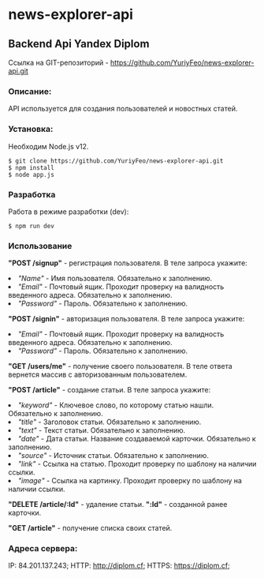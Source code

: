 # news-explorer-api

## Backend Api Yandex Diplom

Ссылка на GIT-репозиторий - <https://github.com/YuriyFeo/news-explorer-api.git>

### Описание:

API используется для создания пользователей и новостных статей.

### Установка:

Необходим Node.js v12.

    $ git clone https://github.com/YuriyFeo/news-explorer-api.git
    $ npm install
    $ node app.js

### Разработка

Работа в режиме разработки (dev):

    $ npm run dev

### Использование

**"POST /signup"** - регистрация пользователя.
    В теле запроса укажите:
    <li> *"Name"* - Имя пользователя. Обязательно к заполнению.
    <li> *"Email"* - Почтовый ящик. Проходит проверку на валидность введенного адреса. Обязательно к заполнению.
    <li> *"Password"* - Пароль. Обязательно к заполнению.

**"POST /signin"** - авторизация пользователя.
    В теле запроса укажите:
    <li> *"Email"* - Почтовый ящик. Проходит проверку на валидность введенного адреса. Обязательно к заполнению.
    <li> *"Password"* - Пароль. Обязательно к заполнению.

**"GET /users/me"** - получение своего пользователя. В теле ответа вернется массив с авторизованным пользователем.

**"POST /article"** - cоздание статьи.
    В теле запроса укажите:
    <li> *"keyword"* - Ключевое слово, по которому статью нашли. Обязательно к заполнению.
    <li> *"title"* - Заголовок статьи. Обязательно к заполнению.
    <li> *"text"* - Текст статьи. Обязательно к заполнению.
    <li> *"date"* - Дата статьи. Название создаваемой карточки. Обязательно к заполнению.
    <li> *"source"* - Источник статьи. Обязательно к заполнению.
    <li> *"link"* - Ссылка на статью. Проходит проверку по шаблону на наличии ссылки.
    <li> *"image"* - Ссылка на картинку. Проходит проверку по шаблону на наличии ссылки.

**"DELETE /article/:Id"** - удаление статьи. 
    **":Id"** - созданной ранее карточки.

**"GET /article"** - получение списка своих статей. 

### Адреса сервера:

IP: 84.201.137.243; HTTP: http://diplom.cf; HTTPS: https://diplom.cf;
